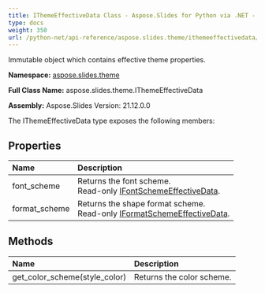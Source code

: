 ```yaml
---
title: IThemeEffectiveData Class - Aspose.Slides for Python via .NET - API Reference
type: docs
weight: 350
url: /python-net/api-reference/aspose.slides.theme/ithemeeffectivedata/
---
```


Immutable object which contains effective theme properties.

**Namespace:** [aspose.slides.theme](/python-net/api-reference/aspose.slides.theme/)

**Full Class Name:** aspose.slides.theme.IThemeEffectiveData

**Assembly:**  Aspose.Slides Version: 21.12.0.0

The IThemeEffectiveData type exposes the following members:
## **Properties**
|**Name**|**Description**|
| :- | :- |
|font_scheme|Returns the font scheme.<br/>            Read-only [IFontSchemeEffectiveData](/python-net/api-reference/aspose.slides.theme/ifontschemeeffectivedata/).|
|format_scheme|Returns the shape format scheme.<br/>            Read-only [IFormatSchemeEffectiveData](/python-net/api-reference/aspose.slides.theme/iformatschemeeffectivedata/).|
## **Methods**
|**Name**|**Description**|
| :- | :- |
|get_color_scheme(style_color)|Returns the color scheme.|
